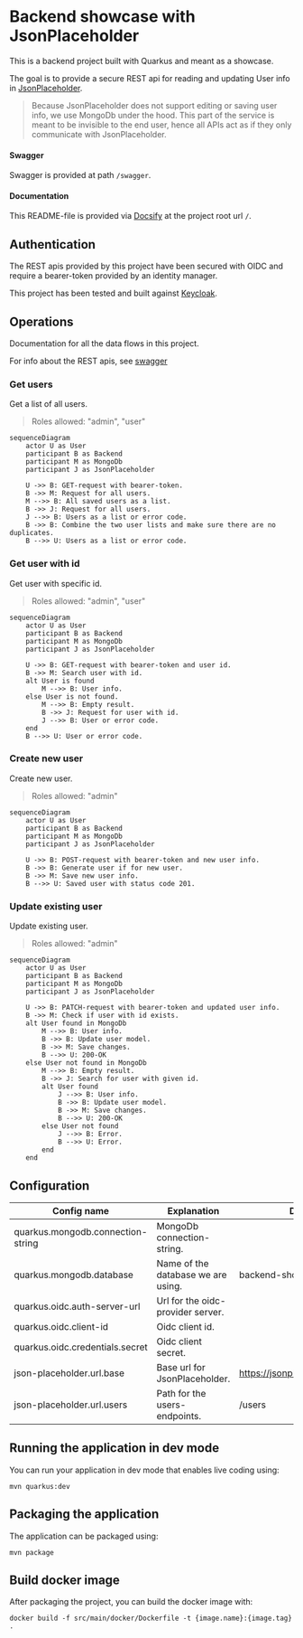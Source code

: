 # Backend showcase with JsonPlaceholder

This is a backend project built with Quarkus and meant as a showcase.

The goal is to provide a secure REST api for reading and updating User info in [JsonPlaceholder](https://jsonplaceholder.typicode.com).

> Because JsonPlaceholder does not support editing or saving user info, we use MongoDb under the hood. This part of the service is meant to be invisible to the end user, hence all APIs act as if they only communicate with JsonPlaceholder.

#### Swagger

Swagger is provided at path `/swagger`.

#### Documentation

This README-file is provided via [Docsify](https://docsify.js.org/#/quickstart) at the project root url `/`.

## Authentication

The REST apis provided by this project have been secured with OIDC and require a bearer-token provided by an identity manager.

This project has been tested and built against [Keycloak](https://www.keycloak.org).

## Operations

Documentation for all the data flows in this project.

For info about the REST apis, see [swagger](#swagger)

### Get users

Get a list of all users.

> Roles allowed: "admin", "user"

```mermaid
sequenceDiagram
    actor U as User
    participant B as Backend
    participant M as MongoDb
    participant J as JsonPlaceholder
    
    U ->> B: GET-request with bearer-token.
    B ->> M: Request for all users.
    M -->> B: All saved users as a list.
    B ->> J: Request for all users.
    J -->> B: Users as a list or error code.
    B ->> B: Combine the two user lists and make sure there are no duplicates.
    B -->> U: Users as a list or error code.
```

### Get user with id

Get user with specific id.

> Roles allowed: "admin", "user"

```mermaid
sequenceDiagram
    actor U as User
    participant B as Backend
    participant M as MongoDb
    participant J as JsonPlaceholder
    
    U ->> B: GET-request with bearer-token and user id.
    B ->> M: Search user with id.
    alt User is found
        M -->> B: User info.
    else User is not found.
        M -->> B: Empty result.
        B ->> J: Request for user with id.
        J -->> B: User or error code.
    end
    B -->> U: User or error code.
```

### Create new user

Create new user.

> Roles allowed: "admin"

```mermaid
sequenceDiagram
    actor U as User
    participant B as Backend
    participant M as MongoDb
    participant J as JsonPlaceholder
    
    U ->> B: POST-request with bearer-token and new user info.
    B ->> B: Generate user if for new user.
    B ->> M: Save new user info.
    B -->> U: Saved user with status code 201.
```

### Update existing user

Update existing user.

> Roles allowed: "admin"

```mermaid
sequenceDiagram
    actor U as User
    participant B as Backend
    participant M as MongoDb
    participant J as JsonPlaceholder

    U ->> B: PATCH-request with bearer-token and updated user info.
    B ->> M: Check if user with id exists.
    alt User found in MongoDb 
        M -->> B: User info.
        B ->> B: Update user model.
        B ->> M: Save changes.
        B -->> U: 200-OK
    else User not found in MongoDb
        M -->> B: Empty result.
        B ->> J: Search for user with given id.
        alt User found
            J -->> B: User info.
            B ->> B: Update user model.
            B ->> M: Save changes.
            B -->> U: 200-OK
        else User not found
            J -->> B: Error.
            B -->> U: Error.
        end
    end
```

## Configuration
| Config name                       | Explanation                        | Default value                        |
|-----------------------------------|------------------------------------|--------------------------------------|
| quarkus.mongodb.connection-string | MongoDb connection-string.         |                                      |
| quarkus.mongodb.database          | Name of the database we are using. | backend-showcase                     |
| quarkus.oidc.auth-server-url      | Url for the oidc-provider server.  |                                      |
| quarkus.oidc.client-id            | Oidc client id.                    |                                      |
| quarkus.oidc.credentials.secret   | Oidc client secret.                |                                      |
| json-placeholder.url.base         | Base url for JsonPlaceholder.      | https://jsonplaceholder.typicode.com |
| json-placeholder.url.users        | Path for the users-endpoints.      | /users                               |


## Running the application in dev mode

You can run your application in dev mode that enables live coding using:
```shell script
mvn quarkus:dev
```

## Packaging the application

The application can be packaged using:
```shell script
mvn package
```

## Build docker image

After packaging the project, you can build the docker image with:
```shell
docker build -f src/main/docker/Dockerfile -t {image.name}:{image.tag} .
```